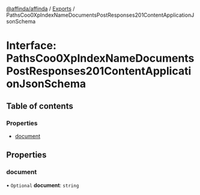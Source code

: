 [@affinda/affinda](../README.md) / [Exports](../modules.md) / PathsCoo0XpIndexNameDocumentsPostResponses201ContentApplicationJsonSchema

# Interface: PathsCoo0XpIndexNameDocumentsPostResponses201ContentApplicationJsonSchema

## Table of contents

### Properties

- [document](PathsCoo0XpIndexNameDocumentsPostResponses201ContentApplicationJsonSchema.md#document)

## Properties

### document

• `Optional` **document**: `string`
